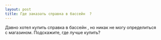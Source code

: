 ```yaml
---
layout: post 
title: Где заказать справка в бассейн  ? 
--- 
```

Давно хотел купить справка в бассейн  , но никак не могу определиться с магазином. Подскажите, где лучше купить?